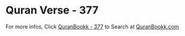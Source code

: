 # Quran Verse - 377 

For more infos, Click [QuranBookk - 377](https://www.quranbookk.com/quran/search?q=377) to Search at [QuranBookk.com](http://quranbookk.com/)